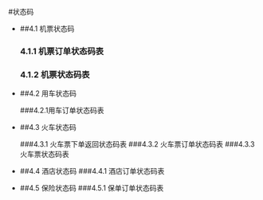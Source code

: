 #状态码

- ##4.1 机票状态码

  ###  4.1.1 机票订单状态码表
  ###  4.1.2 机票状态码表

- ##4.2 用车状态码

  ###4.2.1用车订单状态码表

- ##4.3 火车状态码

  ###4.3.1 火车票下单返回状态码表
  ###4.3.2 火车票订单状态码表
  ###4.3.3 火车票状态码表

- ##4.4 酒店状态码
    ###4.4.1 酒店订单状态码表
- ##4.5 保险状态码
    ###4.5.1 保单订单状态码表
